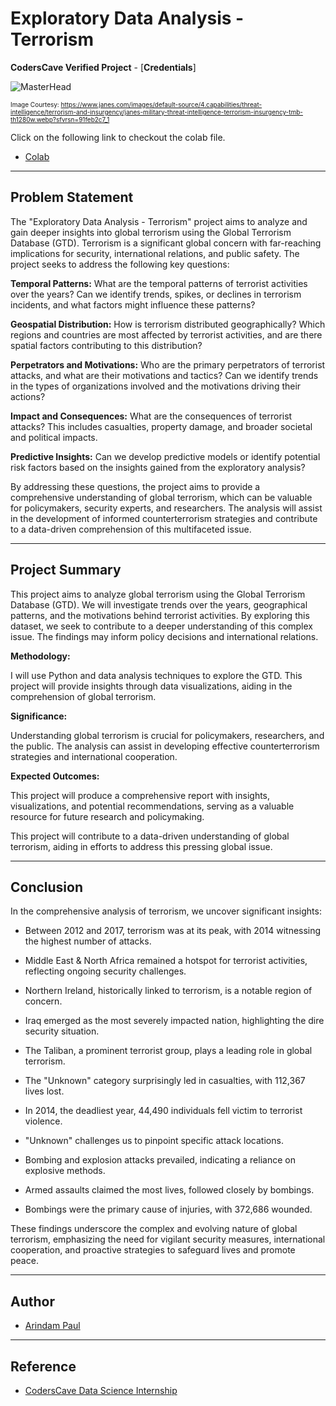 # Exploratory Data Analysis - Terrorism

**CodersCave Verified Project** - [**Credentials**]

![MasterHead](https://www.janes.com/images/default-source/4.capabilities/threat-intelligence/terrorism-and-insurgency/janes-military-threat-intelligence-terrorism-insurgency-tmb-th1280w.webp?sfvrsn=91feb2c7_1)

<font size="1">Image Courtesy: https://www.janes.com/images/default-source/4.capabilities/threat-intelligence/terrorism-and-insurgency/janes-military-threat-intelligence-terrorism-insurgency-tmb-th1280w.webp?sfvrsn=91feb2c7_1</font>

Click on the following link to checkout the colab file.
- [Colab](https://colab.research.google.com/drive/1GxhXh6pMDVcIE9v6EC-m8aSzt5M3q6P4?usp=sharing)


---

## Problem Statement

The "Exploratory Data Analysis - Terrorism" project aims to analyze and gain deeper insights into global terrorism using the Global Terrorism Database (GTD). Terrorism is a significant global concern with far-reaching implications for security, international relations, and public safety. The project seeks to address the following key questions:

**Temporal Patterns:** What are the temporal patterns of terrorist activities over the years? Can we identify trends, spikes, or declines in terrorism incidents, and what factors might influence these patterns?

**Geospatial Distribution:** How is terrorism distributed geographically? Which regions and countries are most affected by terrorist activities, and are there spatial factors contributing to this distribution?

**Perpetrators and Motivations:** Who are the primary perpetrators of terrorist attacks, and what are their motivations and tactics? Can we identify trends in the types of organizations involved and the motivations driving their actions?

**Impact and Consequences:** What are the consequences of terrorist attacks? This includes casualties, property damage, and broader societal and political impacts.

**Predictive Insights:** Can we develop predictive models or identify potential risk factors based on the insights gained from the exploratory analysis?

By addressing these questions, the project aims to provide a comprehensive understanding of global terrorism, which can be valuable for policymakers, security experts, and researchers. The analysis will assist in the development of informed counterterrorism strategies and contribute to a data-driven comprehension of this multifaceted issue.

---

## Project Summary

This project aims to analyze global terrorism using the Global Terrorism Database (GTD). We will investigate trends over the years, geographical patterns, and the motivations behind terrorist activities. By exploring this dataset, we seek to contribute to a deeper understanding of this complex issue. The findings may inform policy decisions and international relations.

**Methodology:**

I will use Python and data analysis techniques to explore the GTD. This project will provide insights through data visualizations, aiding in the comprehension of global terrorism.

**Significance:**

Understanding global terrorism is crucial for policymakers, researchers, and the public. The analysis can assist in developing effective counterterrorism strategies and international cooperation.

**Expected Outcomes:**

This project will produce a comprehensive report with insights, visualizations, and potential recommendations, serving as a valuable resource for future research and policymaking.

This project will contribute to a data-driven understanding of global terrorism, aiding in efforts to address this pressing global issue.

---

## Conclusion

In the comprehensive analysis of terrorism, we uncover significant insights:

- Between 2012 and 2017, terrorism was at its peak, with 2014 witnessing the highest number of attacks.

- Middle East & North Africa remained a hotspot for terrorist activities, reflecting ongoing security challenges.

- Northern Ireland, historically linked to terrorism, is a notable region of concern.

- Iraq emerged as the most severely impacted nation, highlighting the dire security situation.

- The Taliban, a prominent terrorist group, plays a leading role in global terrorism.

- The "Unknown" category surprisingly led in casualties, with 112,367 lives lost.

- In 2014, the deadliest year, 44,490 individuals fell victim to terrorist violence.

- "Unknown" challenges us to pinpoint specific attack locations.

- Bombing and explosion attacks prevailed, indicating a reliance on explosive methods.

- Armed assaults claimed the most lives, followed closely by bombings.

- Bombings were the primary cause of injuries, with 372,686 wounded.

These findings underscore the complex and evolving nature of global terrorism, emphasizing the need for vigilant security measures, international cooperation, and proactive strategies to safeguard lives and promote peace.

---

## Author

- [Arindam Paul](https://www.linkedin.com/in/arindam-paul-19a085187/)

---

## Reference
 - [CodersCave Data Science Internship](https://www.linkedin.com/company/codersscave/)
